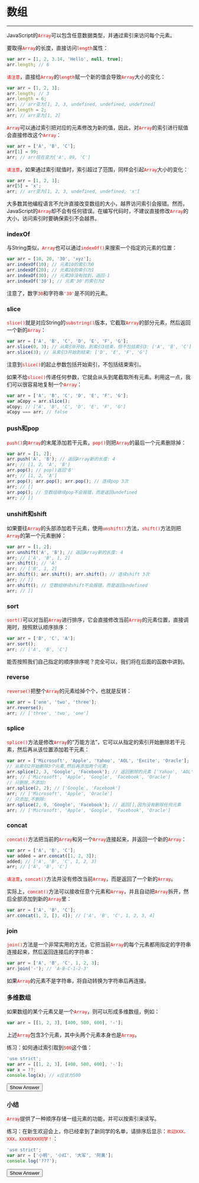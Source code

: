 <link rel="stylesheet" href="../../../static/css/button.css"/>
<link rel="stylesheet" href="../../../static/css/console.css"/>

# 数组
---

JavaScript的<font color="red"><code>Array</code></font>可以包含任意数据类型，并通过索引来访问每个元素。

要取得<font color="red"><code>Array</code></font>的长度，直接访问<font color="red"><code>length</code></font>属性：

```javascript
var arr = [1, 2, 3.14, 'Hello', null, true];
arr.length; // 6
```

<font color="red"><code>请注意</code></font>，直接给<font color="red"><code>Array</code></font>的<font color="red"><code>length</code></font>赋一个新的值会导致<font color="red"><code>Array</code></font>大小的变化：

```javascript
var arr = [1, 2, 3];
arr.length; // 3
arr.length = 6;
arr; // arr变为[1, 2, 3, undefined, undefined, undefined]
arr.length = 2;
arr; // arr变为[1, 2]
```

<font color="red"><code>Array</code></font>可以通过索引把对应的元素修改为新的值，因此，对<font color="red"><code>Array</code></font>的索引进行赋值会直接修改这个<font color="red"><code>Array</code></font>：

```javascript
var arr = ['A', 'B', 'C'];
arr[1] = 99;
arr; // arr现在变为['A', 99, 'C']
```
<font color="red"><code>请注意</code></font>，如果通过索引赋值时，索引超过了范围，同样会引起<font color="red"><code>Array</code></font>大小的变化：

```javascript
var arr = [1, 2, 3];
arr[5] = 'x';
arr; // arr变为[1, 2, 3, undefined, undefined, 'x']
```

大多数其他编程语言不允许直接改变数组的大小，越界访问索引会报错。然而，JavaScript的<font color="red"><code>Array</code></font>却不会有任何错误。在编写代码时，不建议直接修改<font color="red"><code>Array</code></font>的大小，访问索引时要确保索引不会越界。

### indexOf
与String类似，<font color="red"><code>Array</code></font>也可以通过<font color="red"><code>indexOf()</code></font>来搜索一个指定的元素的位置：

```javascript
var arr = [10, 20, '30', 'xyz'];
arr.indexOf(10); // 元素10的索引为0
arr.indexOf(20); // 元素20的索引为1
arr.indexOf(30); // 元素30没有找到，返回-1
arr.indexOf('30'); // 元素'30'的索引为2
```

注意了，数字<font color="red"><code>30</code></font>和字符串<font color="red"><code>'30'</code></font>是不同的元素。

### slice
<font color="red"><code>slice()</code></font>就是对应String的<font color="red"><code>substring()</code></font>版本，它截取<font color="red"><code>Array</code></font>的部分元素，然后返回一个新的<font color="red"><code>Array</code></font>：

```javascript
var arr = ['A', 'B', 'C', 'D', 'E', 'F', 'G'];
arr.slice(0, 3); // 从索引0开始，到索引3结束，但不包括索引3: ['A', 'B', 'C']
arr.slice(3); // 从索引3开始到结束: ['D', 'E', 'F', 'G']
```

注意到<font color="red"><code>slice()</code></font>的起止参数包括开始索引，不包括结束索引。

如果不给<font color="red"><code>slice()</code></font>传递任何参数，它就会从头到尾截取所有元素。利用这一点，我们可以很容易地复制一个<font color="red"><code>Array</code></font>：

```javascript
var arr = ['A', 'B', 'C', 'D', 'E', 'F', 'G'];
var aCopy = arr.slice();
aCopy; // ['A', 'B', 'C', 'D', 'E', 'F', 'G']
aCopy === arr; // false
```

### push和pop
<font color="red"><code>push()</code></font>向<font color="red"><code>Array</code></font>的末尾添加若干元素，<font color="red"><code>pop()</code></font>则把<font color="red"><code>Array</code></font>的最后一个元素删除掉：

```javascript
var arr = [1, 2];
arr.push('A', 'B'); // 返回Array新的长度: 4
arr; // [1, 2, 'A', 'B']
arr.pop(); // pop()返回'B'
arr; // [1, 2, 'A']
arr.pop(); arr.pop(); arr.pop(); // 连续pop 3次
arr; // []
arr.pop(); // 空数组继续pop不会报错，而是返回undefined
arr; // []
```

### unshift和shift
如果要往<font color="red"><code>Array</code></font>的头部添加若干元素，使用<font color="red"><code>unshift()</code></font>方法，<font color="red"><code>shift()</code></font>方法则把<font color="red"><code>Array</code></font>的第一个元素删掉：

```javascript
var arr = [1, 2];
arr.unshift('A', 'B'); // 返回Array新的长度: 4
arr; // ['A', 'B', 1, 2]
arr.shift(); // 'A'
arr; // ['B', 1, 2]
arr.shift(); arr.shift(); arr.shift(); // 连续shift 3次
arr; // []
arr.shift(); // 空数组继续shift不会报错，而是返回undefined
arr; // []
```

### sort
<font color="red"><code>sort()</code></font>可以对当前<font color="red"><code>Array</code></font>进行排序，它会直接修改当前<font color="red"><code>Array</code></font>的元素位置，直接调用时，按照默认顺序排序：

```javascript
var arr = ['B', 'C', 'A'];
arr.sort();
arr; // ['A', 'B', 'C']
```

能否按照我们自己指定的顺序排序呢？完全可以，我们将在后面的函数中讲到。

### reverse
<font color="red"><code>reverse()</code></font>把整个<font color="red"><code>Array</code></font>的元素给掉个个，也就是反转：

```javascript
var arr = ['one', 'two', 'three'];
arr.reverse(); 
arr; // ['three', 'two', 'one']
```

### splice
<font color="red"><code>splice()</code></font>方法是修改<font color="red"><code>Array</code></font>的“万能方法”，它可以从指定的索引开始删除若干元素，然后再从该位置添加若干元素：

```javascript
var arr = ['Microsoft', 'Apple', 'Yahoo', 'AOL', 'Excite', 'Oracle'];
// 从索引2开始删除3个元素,然后再添加两个元素:
arr.splice(2, 3, 'Google', 'Facebook'); // 返回删除的元素 ['Yahoo', 'AOL', 'Excite']
arr; // ['Microsoft', 'Apple', 'Google', 'Facebook', 'Oracle']
// 只删除,不添加:
arr.splice(2, 2); // ['Google', 'Facebook']
arr; // ['Microsoft', 'Apple', 'Oracle']
// 只添加,不删除:
arr.splice(2, 0, 'Google', 'Facebook'); // 返回[],因为没有删除任何元素
arr; // ['Microsoft', 'Apple', 'Google', 'Facebook', 'Oracle']
```

### concat
<font color="red"><code>concat()</code></font>方法把当前的<font color="red"><code>Array</code></font>和另一个<font color="red"><code>Array</code></font>连接起来，并返回一个新的<font color="red"><code>Array</code></font>：

```javascript
var arr = ['A', 'B', 'C'];
var added = arr.concat([1, 2, 3]);
added; // ['A', 'B', 'C', 1, 2, 3]
arr; // ['A', 'B', 'C']
```

<font color="red"><code>请注意</code></font>，<font color="red"><code>concat()</code></font>方法并没有修改当前<font color="red"><code>Array</code></font>，而是返回了一个新的<font color="red"><code>Array</code></font>。

实际上，<font color="red"><code>concat()</code></font>方法可以接收任意个元素和<font color="red"><code>Array</code></font>，并且自动把<font color="red"><code>Array</code></font>拆开，然后全部添加到新的<font color="red"><code>Array</code></font>里：

```javascript
var arr = ['A', 'B', 'C'];
arr.concat(1, 2, [3, 4]); // ['A', 'B', 'C', 1, 2, 3, 4]
```

### join
<font color="red"><code>join()</code></font>方法是一个非常实用的方法，它把当前<font color="red"><code>Array</code></font>的每个元素都用指定的字符串连接起来，然后返回连接后的字符串：

```javascript
var arr = ['A', 'B', 'C', 1, 2, 3];
arr.join('-'); // 'A-B-C-1-2-3'
```

如果<font color="red"><code>Array</code></font>的元素不是字符串，将自动转换为字符串后再连接。

### 多维数组
如果数组的某个元素又是一个<font color="red"><code>Array</code></font>，则可以形成多维数组，例如：

```javascript
var arr = [[1, 2, 3], [400, 500, 600], '-'];
```

上述<font color="red"><code>Array</code></font>包含3个元素，其中头两个元素本身也是<font color="red"><code>Array</code></font>。

练习：如何通过索引取到<font color="red"><code>500</code></font>这个值：

```javascript
'use strict';
var arr = [[1, 2, 3], [400, 500, 600], '-'];
var x = ??;
console.log(x); // x应该为500
```

<button class="run" onclick="(() => {
    const answer = `
'use strict';
var arr = [[1, 2, 3], [400, 500, 600], '-'];
var x = arr[1][1];
console.log(x); // x应该为500
`;
    alert(answer);
})();">Show Answer</button>
### 

### 小结
<font color="red"><code>Array</code></font>提供了一种顺序存储一组元素的功能，并可以按索引来读写。

练习：在新生欢迎会上，你已经拿到了新同学的名单，请排序后显示：<font color="red"><code>欢迎XXX，XXX，XXX和XXX同学！</code></font>：

```javascript
'use strict';
var arr = ['小明', '小红', '大军', '阿黄'];
console.log('???');
```

<button class="run" onclick="(() => {
    const answer = `
'use strict';
var arr = ['小明', '小红', '大军', '阿黄'];
console.log(\`欢迎\${arr.sort().slice(0, arr.length - 1).join('，')}和\${arr.slice(arr.length - 1)}同学\`);`;
    alert(answer);
})();">Show Answer</button>
### 
